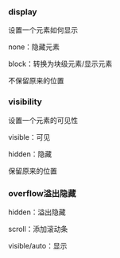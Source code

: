 ### display

设置一个元素如何显示

none：隐藏元素

block：转换为块级元素/显示元素

不保留原来的位置

### visibility

设置一个元素的可见性

visible：可见

hidden：隐藏

保留原来的位置

### overflow溢出隐藏

hidden：溢出隐藏

scroll：添加滚动条

visible/auto：显示
